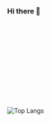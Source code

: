### Hi there 👋

<img height="180em" source="https://github-readme-stats.vercel.app/api?username=RekonxCarloz&theme=dracula">


![Top Langs](https://github-readme-stats.vercel.app/api/top-langs/?username=RekonxCarloz)

<!--
**RekonxCarloz/RekonxCarloz** is a ✨ _special_ ✨ repository because its `README.md` (this file) appears on your GitHub profile.

Here are some ideas to get you started:

- 🔭 I’m currently working on ...
- 🌱 I’m currently learning ...
- 👯 I’m looking to collaborate on ...
- 🤔 I’m looking for help with ...
- 💬 Ask me about ...
- 📫 How to reach me: ...
- 😄 Pronouns: ...
- ⚡ Fun fact: ...
-->
